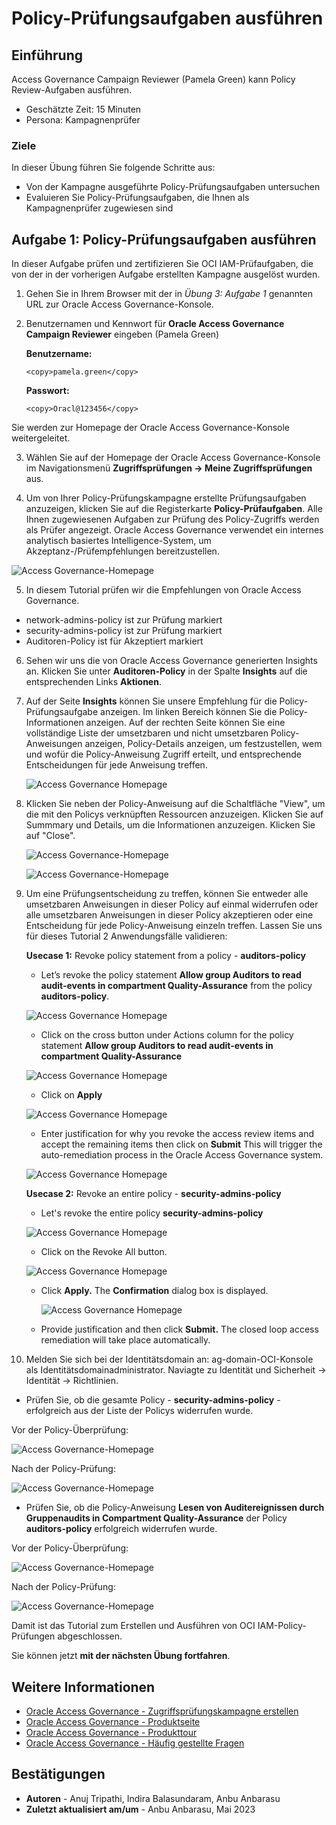 # Policy-Prüfungsaufgaben ausführen

## Einführung

Access Governance Campaign Reviewer (Pamela Green) kann Policy Review-Aufgaben ausführen.

*   Geschätzte Zeit: 15 Minuten
*   Persona: Kampagnenprüfer

### Ziele

In dieser Übung führen Sie folgende Schritte aus:

*   Von der Kampagne ausgeführte Policy-Prüfungsaufgaben untersuchen
*   Evaluieren Sie Policy-Prüfungsaufgaben, die Ihnen als Kampagnenprüfer zugewiesen sind

## Aufgabe 1: Policy-Prüfungsaufgaben ausführen

In dieser Aufgabe prüfen und zertifizieren Sie OCI IAM-Prüfaufgaben, die von der in der vorherigen Aufgabe erstellten Kampagne ausgelöst wurden.

1.  Gehen Sie in Ihrem Browser mit der in _Übung 3: Aufgabe 1_ genannten URL zur Oracle Access Governance-Konsole.
    
2.  Benutzernamen und Kennwort für **Oracle Access Governance Campaign Reviewer** eingeben (Pamela Green)
    
    **Benutzername:**
    
        <copy>pamela.green</copy>
        
    
    **Passwort:**
    
        <copy>Oracl@123456</copy>
        

Sie werden zur Homepage der Oracle Access Governance-Konsole weitergeleitet.

3.  Wählen Sie auf der Homepage der Oracle Access Governance-Konsole im Navigationsmenü **Zugriffsprüfungen -> Meine Zugriffsprüfungen** aus.
    
4.  Um von Ihrer Policy-Prüfungskampagne erstellte Prüfungsaufgaben anzuzeigen, klicken Sie auf die Registerkarte **Policy-Prüfaufgaben**. Alle Ihnen zugewiesenen Aufgaben zur Prüfung des Policy-Zugriffs werden als Prüfer angezeigt. Oracle Access Governance verwendet ein internes analytisch basiertes Intelligence-System, um Akzeptanz-/Prüfempfehlungen bereitzustellen.
    

![Access Governance-Homepage](images/my-access-reviews.png)

5.  In diesem Tutorial prüfen wir die Empfehlungen von Oracle Access Governance.

*   network-admins-policy ist zur Prüfung markiert
*   security-admins-policy ist zur Prüfung markiert
*   Auditoren-Policy ist für Akzeptiert markiert

6.  Sehen wir uns die von Oracle Access Governance generierten Insights an. Klicken Sie unter **Auditoren-Policy** in der Spalte **Insights** auf die entsprechenden Links **Aktionen**.
    
7.  Auf der Seite **Insights** können Sie unsere Empfehlung für die Policy-Prüfungsaufgabe anzeigen. Im linken Bereich können Sie die Policy-Informationen anzeigen. Auf der rechten Seite können Sie eine vollständige Liste der umsetzbaren und nicht umsetzbaren Policy-Anweisungen anzeigen, Policy-Details anzeigen, um festzustellen, wem und wofür die Policy-Anweisung Zugriff erteilt, und entsprechende Entscheidungen für jede Anweisung treffen.
    

    ![Access Governance Homepage](images/view-policy.png)
    

8.  Klicken Sie neben der Policy-Anweisung auf die Schaltfläche "View", um die mit den Policys verknüpften Ressourcen anzuzeigen. Klicken Sie auf Summmary und Details, um die Informationen anzuzeigen. Klicken Sie auf "Close".
    
    ![Access Governance-Homepage](images/summary.png)
    
    ![Access Governance-Homepage](images/details.png)
    
9.  Um eine Prüfungsentscheidung zu treffen, können Sie entweder alle umsetzbaren Anweisungen in dieser Policy auf einmal widerrufen oder alle umsetzbaren Anweisungen in dieser Policy akzeptieren oder eine Entscheidung für jede Policy-Anweisung einzeln treffen. Lassen Sie uns für dieses Tutorial 2 Anwendungsfälle validieren:
    

    **Usecase 1:**  Revoke policy statement from a policy - **auditors-policy**
    
      - Let’s revoke the policy statement **Allow group Auditors to read audit-events in compartment Quality-Assurance** from the policy  **auditors-policy**. 
    
      ![Access Governance Homepage](images/auditor-policy.png)
    
      - Click on the cross button under Actions column for the policy statement **Allow group Auditors to read audit-events in compartment Quality-Assurance**
    
      ![Access Governance Homepage](images/click-revoke-auditor-policy.png)
    
      - Click on **Apply**
    
      ![Access Governance Homepage](images/click-apply-auditor-policy.png)
    
      -  Enter justification for why you revoke the access review items and accept the remaining items then click on **Submit** This will trigger the auto-remediation process in the Oracle Access Governance system.
    
      ![Access Governance Homepage](images/policy-review-list-new.png)
    
    
    **Usecase 2:**  Revoke an entire policy - **security-admins-policy** 
    
      - Let's revoke the entire policy **security-admins-policy** 
    
       ![Access Governance Homepage](images/security-policy.png)
    
      - Click on the Revoke All button. 
    
       ![Access Governance Homepage](images/revoke-all-security-policy.png)
    
      - Click **Apply.** The **Confirmation** dialog box is displayed.
    
        ![Access Governance Homepage](images/apply-security-policy.png)
    
     - Provide justification and then click **Submit.** The closed loop access remediation will take place automatically.
    

10.  Melden Sie sich bei der Identitätsdomain an: ag-domain-OCI-Konsole als Identitätsdomainadministrator. Naviagte zu Identität und Sicherheit -> Identität -> Richtlinien.

*   Prüfen Sie, ob die gesamte Policy - **security-admins-policy** - erfolgreich aus der Liste der Policys widerrufen wurde.

Vor der Policy-Überprüfung:

![Access Governance-Homepage](images/before-security-policy.png)

Nach der Policy-Prüfung:

![Access Governance-Homepage](images/after-security-policy.png)

*   Prüfen Sie, ob die Policy-Anweisung **Lesen von Auditereignissen durch Gruppenaudits in Compartment Quality-Assurance** der Policy **auditors-policy** erfolgreich widerrufen wurde.

Vor der Policy-Überprüfung:

![Access Governance-Homepage](images/before-auditor-policy.png)

Nach der Policy-Prüfung:

![Access Governance-Homepage](images/after-auditor-policy.png)

Damit ist das Tutorial zum Erstellen und Ausführen von OCI IAM-Policy-Prüfungen abgeschlossen.

Sie können jetzt **mit der nächsten Übung fortfahren**.

## Weitere Informationen

*   [Oracle Access Governance - Zugriffsprüfungskampagne erstellen](https://docs.oracle.com/en/cloud/paas/access-governance/pdapg/index.html)
*   [Oracle Access Governance - Produktseite](https://www.oracle.com/security/cloud-security/access-governance/)
*   [Oracle Access Governance - Produkttour](https://www.oracle.com/webfolder/s/quicktours/paas/pt-sec-access-governance/index.html)
*   [Oracle Access Governance - Häufig gestellte Fragen](https://www.oracle.com/security/cloud-security/access-governance/faq/)

## Bestätigungen

*   **Autoren** - Anuj Tripathi, Indira Balasundaram, Anbu Anbarasu
*   **Zuletzt aktualisiert am/um** - Anbu Anbarasu, Mai 2023